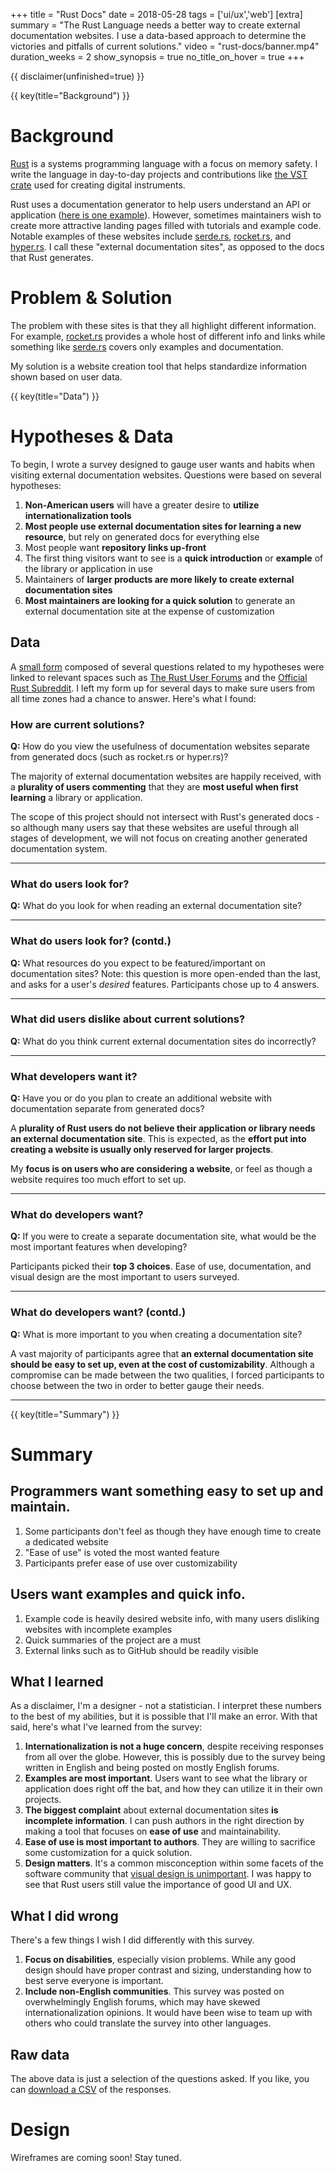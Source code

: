 +++
title = "Rust Docs"
date = 2018-05-28
tags = ['ui/ux','web']
[extra]
summary = "The Rust Language needs a better way to create external documentation websites.  I use a data-based approach to determine the victories and pitfalls of current solutions."
video = "rust-docs/banner.mp4"
duration_weeks = 2
show_synopsis = true
no_title_on_hover = true
+++

{{ disclaimer(unfinished=true) }}

{{ key(title="Background") }}

# Background

[Rust](https://www.rust-lang.org/en-US/) is a systems programming language with a focus on memory safety.  I write the language in day-to-day projects and contributions like [the VST crate](https://github.com/rust-dsp/rust-vst) used for creating digital instruments.

Rust uses a documentation generator to help users understand an API or application ([here is one example](https://docs.rs/rand/0.5.0/rand/)).  However, sometimes maintainers wish to create more attractive landing pages filled with tutorials and example code.  Notable examples of these websites include [serde.rs](http://serde.rs/), [rocket.rs](https://rocket.rs), and [hyper.rs](https://hyper.rs/).  I call these "external documentation sites", as opposed to the  docs that Rust generates.

# Problem & Solution

The problem with these sites is that they all highlight different information.  For example, [rocket.rs](https://rocket.rs) provides a whole host of different info and links while something like [serde.rs](http://serde.rs/) covers only examples and documentation.

My solution is a website creation tool that helps standardize information shown based on user data.

{{ key(title="Data") }}

# Hypotheses & Data

To begin, I wrote a survey designed to gauge user wants and habits when visiting external documentation websites.  Questions were based on several hypotheses:

1. **Non-American users** will have a greater desire to **utilize internationalization tools**
2. **Most people use external documentation sites for learning a new resource**, but rely on generated docs for everything else
3. Most people want **repository links up-front**
4. The first thing visitors want to see is a **quick introduction** or **example** of the library or application in use
5. Maintainers of **larger products are more likely to create external documentation sites**
6. **Most maintainers are looking for a quick solution** to generate an external documentation site at the expense of customization

## Data

A [small form](https://docs.google.com/forms/d/1iHLJ7z6liQ5KY46WIZCklKzxIT7BGz9p2whxceBjVvQ/) composed of several questions related to my hypotheses were linked to relevant spaces such as [The Rust User Forums](http://users.rust-lang.org) and the [Official Rust Subreddit](https://www.reddit.com/r/rust).  I left my form up for several days to make sure users from all time zones had a chance to answer.  Here's what I found:

### How are current solutions?

**Q:** How do you view the usefulness of documentation websites separate from generated docs (such as rocket.rs or hyper.rs)?

<canvas class="chart" id="chart-1"></canvas>

The majority of external documentation websites are happily received, with a **plurality of users commenting** that they are **most useful when first learning** a library or application.

The scope of this project should not intersect with Rust's generated docs - so although many users say that these websites are useful through all stages of development, we will not focus on creating another generated documentation system.

---

### What do users look for?

**Q:** What do you look for when reading an external documentation site?

<canvas class="chart" id="chart-5"></canvas>

---

### What do users look for? (contd.)

**Q:** What resources do you expect to be featured/important on documentation sites?  Note: this question is more open-ended than the last, and asks for a user's *desired* features.  Participants chose up to 4 answers.

<canvas class="chart" id="chart-6"></canvas>

---

### What did users dislike about current solutions?

**Q:** What do you think current external documentation sites do incorrectly?

<canvas class="chart" id="chart-7"></canvas>

---

### What developers want it?

**Q:** Have you or do you plan to create an additional website with documentation separate from generated docs?

<canvas class="chart" id="chart-2"></canvas>

A **plurality of Rust users do not believe their application or library needs an external documentation site**.  This is expected, as the **effort put into creating a website is usually only reserved for larger projects**.  

My **focus is on users who are considering a website**, or feel as though a website requires too much effort to set up.

---

### What do developers want?

**Q:** If you were to create a separate documentation site, what would be the most important features when developing?

<canvas class="chart" id="chart-3"></canvas>

Participants picked their **top 3 choices**.  Ease of use, documentation, and visual design are the most important to users surveyed.  

---

### What do developers want? (contd.)

**Q:** What is more important to you when creating a documentation site?

<canvas class="chart" id="chart-4"></canvas>

A vast majority of participants agree that **an external documentation site should be easy to set up, even at the cost of customizability**.  Although a compromise can be made between the two qualities, I forced participants to choose between the two in order to better gauge their needs.

---

{{ key(title="Summary") }}

# Summary

## Programmers want something easy to set up and maintain.

1. Some participants don't feel as though they have enough time to create a dedicated website
2. "Ease of use" is voted the most wanted feature 
3. Participants prefer ease of use over customizability 

## Users want examples and quick info.

1. Example code is heavily desired website info, with many users disliking websites with incomplete examples
2. Quick summaries of the project are a must
3. External links such as to GitHub should be readily visible

## What I learned

As a disclaimer, I'm a designer - not a statistician.  I interpret these numbers to the best of my abilities, but it is possible that I'll make an error.  With that said, here's what I've learned from the survey:

1. **Internationalization is not a huge concern**, despite receiving responses from all over the globe.  However, this is possibly due to the survey being written in English and being posted on mostly English forums.
2. **Examples are most important**.  Users want to see what the library or application does right off the bat, and how they can utilize it in their own projects.
3. **The biggest complaint** about external documentation sites **is incomplete information**.  I can push authors in the right direction by making a tool that focuses on **ease of use** and maintainability. 
4. **Ease of use is most important to authors**.  They are willing to sacrifice some customization for a quick solution.
5. **Design matters**.  It's a common misconception within some facets of the software community that [visual design is unimportant](https://groups.google.com/forum/#!msg/golang-nuts/hJHCAaiL0so/kG3BHV6QFfIJ).  I was happy to see that Rust users still value the importance of good UI and UX.

## What I did wrong

There's a few things I wish I did differently with this survey.

1. **Focus on disabilities**, especially vision problems.  While any good design should have proper contrast and sizing, understanding how to best serve everyone is important.
2. **Include non-English communities**.  This survey was posted on overwhelmingly English forums, which may have skewed internationalization opinions.  It would have been wise to team up with others who could translate the survey into other languages.

## Raw data

The above data is just a selection of the questions asked.  If you like, you can [download a CSV](/media/projects/rust-docs/rust-docs-responses.csv) of the responses.

# Design

Wireframes are coming soon!  Stay tuned.

<!-- put all our chart data here! -->
<script>
    var bgcolor = [
        'rgba(246, 129, 110, 0.5)',
        'rgba(234, 121, 144, 0.5)',
        'rgba(199, 126, 173, 0.5)',
        'rgba(147, 136, 185, 0.5)',
        'rgba(86, 142, 178, 0.5)',
        'rgba(27, 143, 152, 0.5)']
    var bdrcolor = [
        'rgba(246, 129, 110, 0.8)',
        'rgba(234, 121, 144, 0.8)',
        'rgba(199, 126, 173, 0.8)',
        'rgba(147, 136, 185, 0.8)',
        'rgba(86, 142, 178, 0.8)',
        'rgba(27, 143, 152, 0.8)']
    // Have you or do you plan to create an additional website with documentation separate from generated docs?
    new Chart(document.getElementById("chart-1").getContext('2d'), {
        type: 'pie',
        data: {
            labels: [
                "No, I do not believe my library or application needs one", 
                "Maybe. It is still something to consider.", 
                "Yes, I plan on creating a separate site or have already created one.", 
                "No, I do not have the time to do so", 
                "No (other reasons)"],
            datasets: [{
                data: [25, 19, 7, 9, 1],
                backgroundColor: bgcolor,
                borderColor: bdrcolor,
                borderWidth: 1
            }]
        }
    });
    // How do you view the usefulness of documentation websites separate from generated docs (such as https://rocket.rs/ or https://hyper.rs)?
    new Chart(document.getElementById("chart-2").getContext('2d'), {
        type: 'pie',
        data: {
            labels: [
                "They are helpful through all stages of development including learning and implementation", 
                "They are helpful only when learning a new resource", 
                "They are largely unhelpful but sometimes have good examples", 
                "They are a confusing and poor resource"],
            datasets: [{
                data: [27, 34, 9, 2],
                backgroundColor: bgcolor,
                borderColor: bdrcolor,
                borderWidth: 1
            }]
        }
    });
    // If you were to create a separate documentation site, what would be the most important features when developing?
    new Chart(document.getElementById("chart-3").getContext('2d'), {
        type: 'bar',
        data: {
            labels: [
                "Easy to set up", 
                "Well documented", 
                "Visually stunning", 
                "Customizable",
                "Multilingual",
                "Interactive (forums, etc.)"],
            datasets: [{
                data: [52, 41, 16, 6, 2, 1],
                backgroundColor: bgcolor,
                borderColor: bdrcolor,
                borderWidth: 1,
                label: "Number of votes"
            }]
        }
    });
    // What is more important to you when creating a documentation site (separate from generated docs)?
    new Chart(document.getElementById("chart-4").getContext('2d'), {
        type: 'polarArea',
        data: {
            labels: [
                "Easy to set up (with less customization)", 
                "Fully customizable (with less ease of use)"
                ],
            datasets: [{
                data: [50, 11],
                backgroundColor: bgcolor,
                borderColor: bdrcolor,
                borderWidth: 1,
                label: "Number of votes"
            }]
        }
    });
    // What was your reason for using this site?
    new Chart(document.getElementById("chart-5").getContext('2d'), {
        type: 'bar',
        data: {
            labels: [
                "Example code", 
                "Features summary",
                "External links",
                "Other"
                ],
            datasets: [{
                data: [51, 42, 17, 2],
                backgroundColor: bgcolor,
                borderColor: bdrcolor,
                borderWidth: 1,
                label: "Number of votes"
            }]
        }
    });
    // What resources do you expect to be featured/important on documentation sites 
    new Chart(document.getElementById("chart-6").getContext('2d'), {
        type: 'bar',
        data: {
            labels: [
                "Example code", 
                "Link to source code",
                "Features summary",
                "Link to docs",
                "Progress updates",
                "Maintenance status",
                "Full documentation",
                "Sponsors",
                "How to add a library to a project",
                "Other"
                ],
            datasets: [{
                data: [62, 52, 51, 48, 31, 22, 15, 14, 9, 11],
                backgroundColor: bgcolor,
                borderColor: bdrcolor,
                borderWidth: 1,
                label: "Number of votes"
            }]
        }
    });
    // What do you think the site did incorrectly?
    new Chart(document.getElementById("chart-7").getContext('2d'), {
        type: 'bar',
        data: {
            labels: [
                "Incomplete", 
                "Poor examples",
                "Generated docs were more useful",
                "Poor design",
                "Required JavaScript",
                "Slow to load"
                ],
            datasets: [{
                data: [21, 20, 7, 5, 5, 1],
                backgroundColor: bgcolor,
                borderColor: bdrcolor,
                borderWidth: 1,
                label: "Number of votes"
            }]
        }
    });
</script>